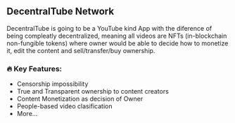 ## DecentralTube Network

DecentralTube is going to be a YouTube kind App with the diference of being compleatly decentralized, meaning all videos are NFTs (in-blockchain non-fungible tokens) where owner would be able to decide how to monetize it, edit the content and sell/transfer/buy ownership.

### :fire: Key Features:

- Censorship impossibility
- True and Transparent ownership to content creators
- Content Monetization as decision of Owner
- People-based video clasification
- More…
